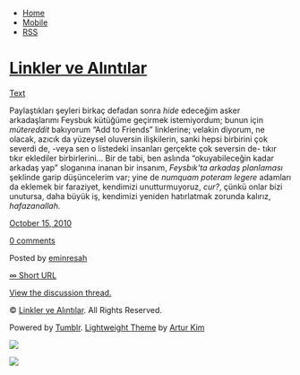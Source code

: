 -   [Home](/)
-   [Mobile](/mobile)
-   [RSS](http://eminresah.tumblr.com/rss)

[Linkler ve Alıntılar](/)
=========================

[Text](http://eminresah.tumblr.com/post/1315911804/paylast-klar-seyleri-birkac-defadan-sonra-hide)

Paylaştıkları şeyleri birkaç defadan sonra *hide* edeceğim asker
arkadaşlarımı Feysbuk kütüğüme geçirmek istemiyordum; bunun için
*mütereddit* bakıyorum “Add to Friends” linklerine; velakin diyorum, ne
olacak, azıcık da yüzeysel oluversin ilişkilerin, sanki hepsi birbirini
çok severdi de, -veya sen o listedeki insanları gerçekte çok seversin
de- tıkır tıkır eklediler birbirlerini… Bir de tabi, ben aslında
“okuyabileceğin kadar arkadaş yap” sloganına inanan bir insanım,
*Feysbık'ta arkadaş planlaması* şeklinde garip düşüncelerim var; yine de
*numquam poteram legere* adamları da eklemek bir faraziyet, kendimizi
unutturmuyoruz, *cur?*, çünkü onlar bizi unutursa, daha büyük iş,
kendimizi yeniden hatırlatmak zorunda kalırız, *hafazanallah.*

[October 15,
2010](http://eminresah.tumblr.com/post/1315911804/paylast-klar-seyleri-birkac-defadan-sonra-hide)

[0
comments](http://eminresah.tumblr.com/post/1315911804/paylast-klar-seyleri-birkac-defadan-sonra-hide#disqus_thread)

Posted by [eminresah](http://eminresah.tumblr.com/)

[∞ Short URL](http://tmblr.co/ZWS1Oy1ERpXy)

[View the discussion thread.](http://erblog.disqus.com/?url=ref)

© [Linkler ve Alıntılar](/). All Rights Reserved.

Powered by [Tumblr](http://tumblr.com). [Lightweight
Theme](http://www.tumblr.com/theme/10820) by [Artur
Kim](http://arturkim.com)

![](https://px.srvcs.tumblr.com/impixu?T=1434918766&J=eyJ0eXBlIjoidXJsIiwidXJsIjoiaHR0cDpcL1wvZW1pbnJlc2FoLnR1bWJsci5jb21cL3Bvc3RcLzEzMTU5MTE4MDRcL3BheWxhc3Qta2xhci1zZXlsZXJpLWJpcmthYy1kZWZhZGFuLXNvbnJhLWhpZGUiLCJyZXF0eXBlIjowLCJyb3V0ZSI6IlwvcG9zdFwvOmlkXC86c3VtbWFyeSIsIm5vc2NyaXB0IjoxfQ==&U=KGMNNIMAKO&K=67d10075ca93bc1083d33118f7e7e6d8c0c385d5e521f4b1b35bd110eeb7b4fe&R=)

![](https://px.srvcs.tumblr.com/impixu?T=1434918766&J=eyJ0eXBlIjoicG9zdCIsInVybCI6Imh0dHA6XC9cL2VtaW5yZXNhaC50dW1ibHIuY29tXC9wb3N0XC8xMzE1OTExODA0XC9wYXlsYXN0LWtsYXItc2V5bGVyaS1iaXJrYWMtZGVmYWRhbi1zb25yYS1oaWRlIiwicmVxdHlwZSI6MCwicm91dGUiOiJcL3Bvc3RcLzppZFwvOnN1bW1hcnkiLCJwb3N0cyI6W3sicG9zdGlkIjoiMTMxNTkxMTgwNCIsImJsb2dpZCI6IjM2NDgwMjgiLCJzb3VyY2UiOjMzfV0sIm5vc2NyaXB0IjoxfQ==&U=KNLBNBBFGM&K=63f2c18f0bb169980171de488070b4df524ce70fe2b6142da1e0ea0bc7fc731c&R=)

